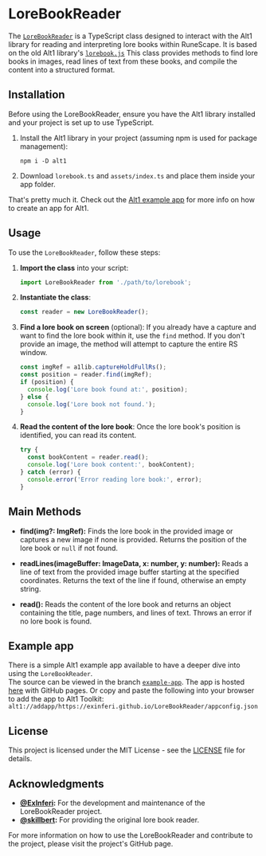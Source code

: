 # LoreBookReader

The [`LoreBookReader`](lorebook.ts) is a TypeScript class designed to interact with the Alt1 library for reading and interpreting lore books within RuneScape. It is based on the old Alt1 library's [`lorebook.js`](https://runeapps.org//imagelibs/lorebook.js.) This class provides methods to find lore books in images, read lines of text from these books, and compile the content into a structured format.

## Installation

Before using the LoreBookReader, ensure you have the Alt1 library installed and your project is set up to use TypeScript.

1. Install the Alt1 library in your project (assuming npm is used for package management):

   ```shell
   npm i -D alt1
   ```

2. Download `lorebook.ts` and `assets/index.ts` and place them inside your app folder.

That's pretty much it. Check out the [Alt1 example app](https://github.com/skillbert/alt1minimal) for more info on how to create an app for Alt1.

## Usage

To use the `LoreBookReader`, follow these steps:

1. **Import the class** into your script:

   ```typescript
   import LoreBookReader from './path/to/lorebook';
   ```

2. **Instantiate the class**:

   ```typescript
   const reader = new LoreBookReader();
   ```

3. **Find a lore book on screen** (optional):
   If you already have a capture and want to find the lore book within it, use the `find` method. If you don't provide an image, the method will attempt to capture the entire RS window.

   ```typescript
   const imgRef = a1lib.captureHoldFullRs();
   const position = reader.find(imgRef);
   if (position) {
     console.log('Lore book found at:', position);
   } else {
     console.log('Lore book not found.');
   }
   ```

4. **Read the content of the lore book**:
   Once the lore book's position is identified, you can read its content.

   ```typescript
   try {
     const bookContent = reader.read();
     console.log('Lore book content:', bookContent);
   } catch (error) {
     console.error('Error reading lore book:', error);
   }
   ```

## Main Methods

- **find(img?: ImgRef):** Finds the lore book in the provided image or captures a new image if none is provided. Returns the position of the lore book or `null` if not found.

- **readLines(imageBuffer: ImageData, x: number, y: number):** Reads a line of text from the provided image buffer starting at the specified coordinates. Returns the text of the line if found, otherwise an empty string.

- **read():** Reads the content of the lore book and returns an object containing the title, page numbers, and lines of text. Throws an error if no lore book is found.

## Example app

There is a simple Alt1 example app available to have a deeper dive into using the `LoreBookReader`.  
The source can be viewed in the branch [`example-app`](https://github.com/ExInferi/LoreBookReader/tree/example-app). The app is hosted [here](https://exinferi.github.io/LoreBookReader/) with GitHub pages. Or copy and paste the following into your browser to add the app to Alt1 Toolkit:  
`alt1://addapp/https://exinferi.github.io/LoreBookReader/appconfig.json`

## License

This project is licensed under the MIT License - see the [LICENSE](LICENSE) file for details.

## Acknowledgments

- **[@ExInferi](https://github.com/ExInferi):** For the development and maintenance of the LoreBookReader project.
- **[@skillbert](https://github.com/skillbert):** For providing the original lore book reader.

For more information on how to use the LoreBookReader and contribute to the project, please visit the project's GitHub page.
